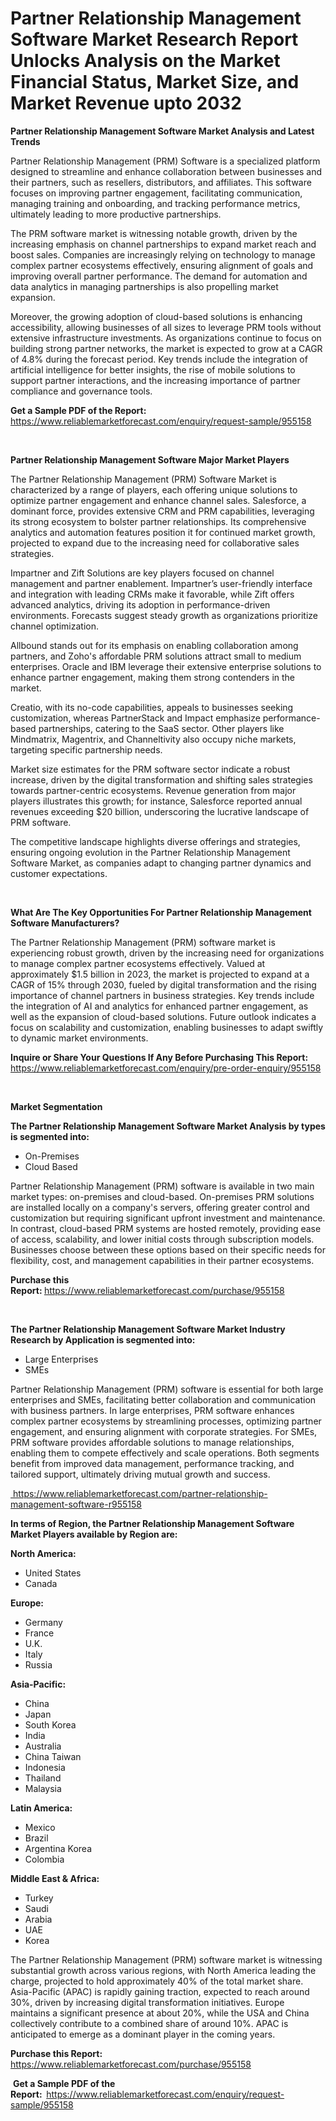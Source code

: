 <p><h1>Partner Relationship Management Software Market Research Report Unlocks Analysis on the Market Financial Status, Market Size, and Market Revenue upto 2032</h1></p><p><strong>Partner Relationship Management Software Market Analysis and Latest Trends</strong></p>
<p><p>Partner Relationship Management (PRM) Software is a specialized platform designed to streamline and enhance collaboration between businesses and their partners, such as resellers, distributors, and affiliates. This software focuses on improving partner engagement, facilitating communication, managing training and onboarding, and tracking performance metrics, ultimately leading to more productive partnerships. </p><p>The PRM software market is witnessing notable growth, driven by the increasing emphasis on channel partnerships to expand market reach and boost sales. Companies are increasingly relying on technology to manage complex partner ecosystems effectively, ensuring alignment of goals and improving overall partner performance. The demand for automation and data analytics in managing partnerships is also propelling market expansion.</p><p>Moreover, the growing adoption of cloud-based solutions is enhancing accessibility, allowing businesses of all sizes to leverage PRM tools without extensive infrastructure investments. As organizations continue to focus on building strong partner networks, the market is expected to grow at a CAGR of 4.8% during the forecast period. Key trends include the integration of artificial intelligence for better insights, the rise of mobile solutions to support partner interactions, and the increasing importance of partner compliance and governance tools.</p></p>
<p><strong>Get a Sample PDF of the Report:&nbsp;</strong> <a href="https://www.reliablemarketforecast.com/enquiry/request-sample/955158?utm_campaign=1080&utm_medium=2&utm_source=Github&utm_content=ia&utm_term=18042025&utm_id=partner-relationship-management-software">https://www.reliablemarketforecast.com/enquiry/request-sample/955158</a></p>
<p>&nbsp;</p>
<p><strong>Partner Relationship Management Software Major Market Players</strong></p>
<p><p>The Partner Relationship Management (PRM) Software Market is characterized by a range of players, each offering unique solutions to optimize partner engagement and enhance channel sales. Salesforce, a dominant force, provides extensive CRM and PRM capabilities, leveraging its strong ecosystem to bolster partner relationships. Its comprehensive analytics and automation features position it for continued market growth, projected to expand due to the increasing need for collaborative sales strategies.</p><p>Impartner and Zift Solutions are key players focused on channel management and partner enablement. Impartner’s user-friendly interface and integration with leading CRMs make it favorable, while Zift offers advanced analytics, driving its adoption in performance-driven environments. Forecasts suggest steady growth as organizations prioritize channel optimization.</p><p>Allbound stands out for its emphasis on enabling collaboration among partners, and Zoho's affordable PRM solutions attract small to medium enterprises. Oracle and IBM leverage their extensive enterprise solutions to enhance partner engagement, making them strong contenders in the market.</p><p>Creatio, with its no-code capabilities, appeals to businesses seeking customization, whereas PartnerStack and Impact emphasize performance-based partnerships, catering to the SaaS sector. Other players like Mindmatrix, Magentrix, and Channeltivity also occupy niche markets, targeting specific partnership needs.</p><p>Market size estimates for the PRM software sector indicate a robust increase, driven by the digital transformation and shifting sales strategies towards partner-centric ecosystems. Revenue generation from major players illustrates this growth; for instance, Salesforce reported annual revenues exceeding $20 billion, underscoring the lucrative landscape of PRM software.</p><p>The competitive landscape highlights diverse offerings and strategies, ensuring ongoing evolution in the Partner Relationship Management Software Market, as companies adapt to changing partner dynamics and customer expectations.</p></p>
<p>&nbsp;</p>
<p><strong>What Are The Key Opportunities For Partner Relationship Management Software Manufacturers?</strong></p>
<p><p>The Partner Relationship Management (PRM) software market is experiencing robust growth, driven by the increasing need for organizations to manage complex partner ecosystems effectively. Valued at approximately $1.5 billion in 2023, the market is projected to expand at a CAGR of 15% through 2030, fueled by digital transformation and the rising importance of channel partners in business strategies. Key trends include the integration of AI and analytics for enhanced partner engagement, as well as the expansion of cloud-based solutions. Future outlook indicates a focus on scalability and customization, enabling businesses to adapt swiftly to dynamic market environments.</p></p>
<p><strong>Inquire or Share Your Questions If Any Before Purchasing This Report:</strong> <a href="https://www.reliablemarketforecast.com/enquiry/pre-order-enquiry/955158?utm_campaign=1080&utm_medium=2&utm_source=Github&utm_content=ia&utm_term=18042025&utm_id=partner-relationship-management-software">https://www.reliablemarketforecast.com/enquiry/pre-order-enquiry/955158</a></p>
<p>&nbsp;</p>
<p><strong>Market Segmentation</strong></p>
<p><strong>The Partner Relationship Management Software Market Analysis by types is segmented into:</strong></p>
<p><ul><li>On-Premises</li><li>Cloud Based</li></ul></p>
<p><p>Partner Relationship Management (PRM) software is available in two main market types: on-premises and cloud-based. On-premises PRM solutions are installed locally on a company's servers, offering greater control and customization but requiring significant upfront investment and maintenance. In contrast, cloud-based PRM systems are hosted remotely, providing ease of access, scalability, and lower initial costs through subscription models. Businesses choose between these options based on their specific needs for flexibility, cost, and management capabilities in their partner ecosystems.</p></p>
<p><strong>Purchase this Report:&nbsp;</strong><a href="https://www.reliablemarketforecast.com/purchase/955158?utm_campaign=1080&utm_medium=2&utm_source=Github&utm_content=ia&utm_term=18042025&utm_id=partner-relationship-management-software">https://www.reliablemarketforecast.com/purchase/955158</a></p>
<p>&nbsp;</p>
<p><strong>The Partner Relationship Management Software Market Industry Research by Application is segmented into:</strong></p>
<p><ul><li>Large Enterprises</li><li>SMEs</li></ul></p>
<p><p>Partner Relationship Management (PRM) software is essential for both large enterprises and SMEs, facilitating better collaboration and communication with business partners. In large enterprises, PRM software enhances complex partner ecosystems by streamlining processes, optimizing partner engagement, and ensuring alignment with corporate strategies. For SMEs, PRM software provides affordable solutions to manage relationships, enabling them to compete effectively and scale operations. Both segments benefit from improved data management, performance tracking, and tailored support, ultimately driving mutual growth and success.</p></p>
<p><a href="https://www.reliablemarketforecast.com/partner-relationship-management-software-r955158?utm_campaign=1080&utm_medium=2&utm_source=Github&utm_content=ia&utm_term=18042025&utm_id=partner-relationship-management-software">&nbsp;https://www.reliablemarketforecast.com/partner-relationship-management-software-r955158</a></p>
<p><strong>In terms of Region, the Partner Relationship Management Software Market Players available by Region are:</strong></p>
<p>
    <p> <strong> North America: </strong>
        <ul>
            <li>United States</li>
            <li>Canada</li>
        </ul>
        </p> 
    <p> <strong> Europe: </strong>
        <ul>
            <li>Germany</li>
            <li>France</li>
            <li>U.K.</li>
            <li>Italy</li>
            <li>Russia</li>
        </ul>
        </p> 
    <p> <strong> Asia-Pacific: </strong>
        <ul>
            <li>China</li>
            <li>Japan</li>
            <li>South Korea</li>
            <li>India</li>
            <li>Australia</li>
            <li>China Taiwan</li>
            <li>Indonesia</li>
            <li>Thailand</li>
            <li>Malaysia</li>
        </ul>
        </p> 
    <p> <strong> Latin America: </strong>
        <ul>
            <li>Mexico</li>
            <li>Brazil</li>
            <li>Argentina Korea</li>
            <li>Colombia</li>
        </ul>
        </p> 
    <p> <strong> Middle East & Africa: </strong>
        <ul>
            <li>Turkey</li>
            <li>Saudi</li>
            <li>Arabia</li>
            <li>UAE</li>
            <li>Korea</li>
        </ul>
    </p>
    </p>
<p><p>The Partner Relationship Management (PRM) software market is witnessing substantial growth across various regions, with North America leading the charge, projected to hold approximately 40% of the total market share. Asia-Pacific (APAC) is rapidly gaining traction, expected to reach around 30%, driven by increasing digital transformation initiatives. Europe maintains a significant presence at about 20%, while the USA and China collectively contribute to a combined share of around 10%. APAC is anticipated to emerge as a dominant player in the coming years.</p></p>
<p><strong>Purchase this Report: </strong><a href="https://www.reliablemarketforecast.com/purchase/955158?utm_campaign=1080&utm_medium=2&utm_source=Github&utm_content=ia&utm_term=18042025&utm_id=partner-relationship-management-software">https://www.reliablemarketforecast.com/purchase/955158</a></p>
<p>&nbsp;<strong>Get a Sample PDF of the Report:&nbsp;&nbsp;</strong><a href="https://www.reliablemarketforecast.com/enquiry/request-sample/955158?utm_campaign=1080&utm_medium=2&utm_source=Github&utm_content=ia&utm_term=18042025&utm_id=partner-relationship-management-software">https://www.reliablemarketforecast.com/enquiry/request-sample/955158</a></p>
<p><strong></strong></p>
<p><p></p><p></p><p></p></p>